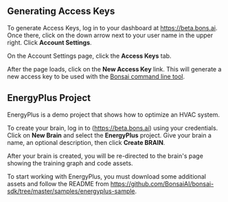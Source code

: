 ## Generating Access Keys

To generate Access Keys, log in to your dashboard at https://beta.bons.ai. Once there, click on the down arrow next to your user name in the upper right. Click **Account Settings**. 

On the Account Settings page, click the **Access Keys** tab. 

After the page loads, click on the **New Access Key** link. This will generate a new access key to be used with the [Bonsai command line tool](https://github.com/BonsaiAI/bonsai-cli).

## EnergyPlus Project
EnergyPlus is a demo project that shows how to optimize an HVAC system. 

To create your brain, log in to (https://beta.bons.ai) using your credentials. Click on **New Brain** and select the **EnergyPlus** project. Give your brain a name, an optional description, then click **Create BRAIN**.

After your brain is created, you will be re-directed to the brain's page showing the training graph and code assets. 

<!-- Open the Python command line where you installed the Bonsai CLI. Navigate to a directory where you want to work. Then run the command:

```
bonsai list
```

Locate the name of your EnergyPlus brain, ie, energy-pp-demo. 

Run the command 

```
bonsai pull -b <brain_name>
```

replacing <brain_name> with the name of your EnergyPlus brain.

If necessary, confirm the downloaded files.

Run the command

```
bonsai pull -b <brain_name>
```

The directory should contain the following files:

- bonsai_brain.bproj
- EMSWindowShadeControl.idf
- energyplus.ink
- energyplus_simulator.py
- requirements.txt
- variables.cfg

Run the command

```
pip install -r requirements.txt
```

This command ensures you have the correct Python requirements loaded for the simulator to run. It may take a few minutes to run depending on what you currently have in the environment.

After it completes, run the command

```
python energyplus_simulator.py --brain=<brain_name>
``` -->

To start working with EnergyPlus, you must download some additional assets and follow the README from https://github.com/BonsaiAI/bonsai-sdk/tree/master/samples/energyplus-sample. 
